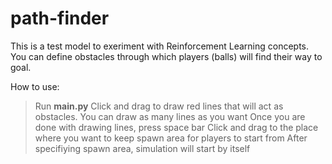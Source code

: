 # path-finder
 This is a test model to exeriment with Reinforcement Learning concepts. You can define obstacles through which players (balls) will find their way to goal.
 
 How to use:
 >Run **main.py**
 >Click and drag to draw red lines that will act as obstacles. You can draw as many lines as you want
 >Once you are done with drawing lines, press space bar
 >Click and drag to the place where you want to keep spawn area for players to start from
 >After specifiying spawn area, simulation will start by itself
